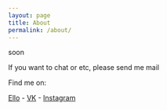 ```yaml
---
layout: page
title: About
permalink: /about/
---
```


soon

If you want to chat or etc, please send me mail  

Find me on:

[Ello](https://ello.co/alekseytarasov) - [VK](https://vk.com/id328151768) - [Instagram](http://instagram.com/alexfello/) 
